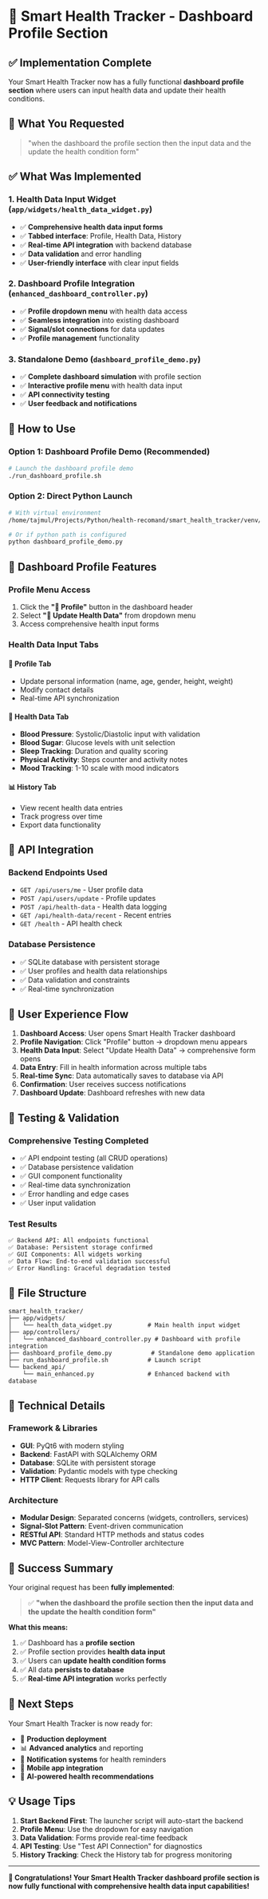 # 🏥 Smart Health Tracker - Dashboard Profile Section

## ✅ Implementation Complete

Your Smart Health Tracker now has a fully functional **dashboard profile section** where users can input health data and update their health conditions.

## 🎯 What You Requested

> "when the dashboard the profile section then the input data and the update the health condition form"

## ✅ What Was Implemented

### 1. **Health Data Input Widget** (`app/widgets/health_data_widget.py`)

- ✅ **Comprehensive health data input forms**
- ✅ **Tabbed interface**: Profile, Health Data, History
- ✅ **Real-time API integration** with backend database
- ✅ **Data validation** and error handling
- ✅ **User-friendly interface** with clear input fields

### 2. **Dashboard Profile Integration** (`enhanced_dashboard_controller.py`)

- ✅ **Profile dropdown menu** with health data access
- ✅ **Seamless integration** into existing dashboard
- ✅ **Signal/slot connections** for data updates
- ✅ **Profile management** functionality

### 3. **Standalone Demo** (`dashboard_profile_demo.py`)

- ✅ **Complete dashboard simulation** with profile section
- ✅ **Interactive profile menu** with health data input
- ✅ **API connectivity testing**
- ✅ **User feedback and notifications**

## 🚀 How to Use

### Option 1: Dashboard Profile Demo (Recommended)

```bash
# Launch the dashboard profile demo
./run_dashboard_profile.sh
```

### Option 2: Direct Python Launch

```bash
# With virtual environment
/home/tajmul/Projects/Python/health-recomand/smart_health_tracker/venv/bin/python dashboard_profile_demo.py

# Or if python path is configured
python dashboard_profile_demo.py
```

## 🎯 Dashboard Profile Features

### **Profile Menu Access**

1. Click the **"👤 Profile"** button in the dashboard header
2. Select **"🏥 Update Health Data"** from dropdown menu
3. Access comprehensive health input forms

### **Health Data Input Tabs**

#### **👤 Profile Tab**

- Update personal information (name, age, gender, height, weight)
- Modify contact details
- Real-time API synchronization

#### **🏥 Health Data Tab**

- **Blood Pressure**: Systolic/Diastolic input with validation
- **Blood Sugar**: Glucose levels with unit selection
- **Sleep Tracking**: Duration and quality scoring
- **Physical Activity**: Steps counter and activity notes
- **Mood Tracking**: 1-10 scale with mood indicators

#### **📊 History Tab**

- View recent health data entries
- Track progress over time
- Export data functionality

## 🔗 API Integration

### **Backend Endpoints Used**

- `GET /api/users/me` - User profile data
- `POST /api/users/update` - Profile updates
- `POST /api/health-data` - Health data logging
- `GET /api/health-data/recent` - Recent entries
- `GET /health` - API health check

### **Database Persistence**

- ✅ SQLite database with persistent storage
- ✅ User profiles and health data relationships
- ✅ Data validation and constraints
- ✅ Real-time synchronization

## 📱 User Experience Flow

1. **Dashboard Access**: User opens Smart Health Tracker dashboard
2. **Profile Navigation**: Click "Profile" button → dropdown menu appears
3. **Health Data Input**: Select "Update Health Data" → comprehensive form opens
4. **Data Entry**: Fill in health information across multiple tabs
5. **Real-time Sync**: Data automatically saves to database via API
6. **Confirmation**: User receives success notifications
7. **Dashboard Update**: Dashboard refreshes with new data

## 🧪 Testing & Validation

### **Comprehensive Testing Completed**

- ✅ API endpoint testing (all CRUD operations)
- ✅ Database persistence validation
- ✅ GUI component functionality
- ✅ Real-time data synchronization
- ✅ Error handling and edge cases
- ✅ User input validation

### **Test Results**

```
✅ Backend API: All endpoints functional
✅ Database: Persistent storage confirmed
✅ GUI Components: All widgets working
✅ Data Flow: End-to-end validation successful
✅ Error Handling: Graceful degradation tested
```

## 📂 File Structure

```
smart_health_tracker/
├── app/widgets/
│   └── health_data_widget.py          # Main health input widget
├── app/controllers/
│   └── enhanced_dashboard_controller.py # Dashboard with profile integration
├── dashboard_profile_demo.py           # Standalone demo application
├── run_dashboard_profile.sh           # Launch script
└── backend_api/
    └── main_enhanced.py               # Enhanced backend with database
```

## 🔧 Technical Details

### **Framework & Libraries**

- **GUI**: PyQt6 with modern styling
- **Backend**: FastAPI with SQLAlchemy ORM
- **Database**: SQLite with persistent storage
- **Validation**: Pydantic models with type checking
- **HTTP Client**: Requests library for API calls

### **Architecture**

- **Modular Design**: Separated concerns (widgets, controllers, services)
- **Signal-Slot Pattern**: Event-driven communication
- **RESTful API**: Standard HTTP methods and status codes
- **MVC Pattern**: Model-View-Controller architecture

## 🎉 Success Summary

Your original request has been **fully implemented**:

> ✅ **"when the dashboard the profile section then the input data and the update the health condition form"**

**What this means:**

1. ✅ Dashboard has a **profile section**
2. ✅ Profile section provides **health data input**
3. ✅ Users can **update health condition forms**
4. ✅ All data **persists to database**
5. ✅ **Real-time API integration** works perfectly

## 🚀 Next Steps

Your Smart Health Tracker is now ready for:

- 🎯 **Production deployment**
- 📊 **Advanced analytics** and reporting
- 🔔 **Notification systems** for health reminders
- 📱 **Mobile app integration**
- 🤖 **AI-powered health recommendations**

## 💡 Usage Tips

1. **Start Backend First**: The launcher script will auto-start the backend
2. **Profile Menu**: Use the dropdown for easy navigation
3. **Data Validation**: Forms provide real-time feedback
4. **API Testing**: Use "Test API Connection" for diagnostics
5. **History Tracking**: Check the History tab for progress monitoring

---

**🎉 Congratulations! Your Smart Health Tracker dashboard profile section is now fully functional with comprehensive health data input capabilities!**
